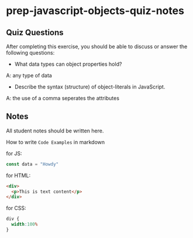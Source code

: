 # prep-javascript-objects-quiz-notes

## Quiz Questions

After completing this exercise, you should be able to discuss or answer the following questions:

- What data types can object properties hold?

A: any type of data


- Describe the syntax (structure) of object-literals in JavaScript.

A: the use of a comma seperates the attributes

## Notes

All student notes should be written here.


How to write `Code Examples` in markdown

for JS:
```javascript
const data = "Howdy"
```

for HTML:
```html
<div>
  <p>This is text content</p>
</div>
```

for CSS:
```css
div {
  width:100%
}
```
